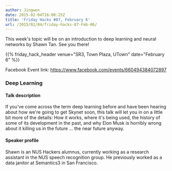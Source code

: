 ```yaml
---
author: Jingwen
date: 2015-02-04T16:08:25Z
title: 'Friday Hacks #87, February 6'
url: /2015/02/04/friday-hacks-87-Feb-06/
---
```


This week's topic will be on an introduction to deep learning and neural networks by Shawn Tan. See you there!

{{% friday_hack_header venue="SR3, Town Plaza, UTown" date="February 6" %}}

Facebook Event link: https://www.facebook.com/events/660494384072897

### Deep Learning

#### Talk description

If you've come across the term deep learning before and have been hearing about how we're going to get Skynet soon, this talk will let you in on a little bit more of the details: How it works, where it's being used, the history of some of its development in the past, and why Elon Musk is horribly wrong about it killing us in the future ... the near future anyway.

#### Speaker profile

Shawn is an NUS Hackers alumnus, currently working as a research assistant in the NUS speech recognition group. He previously worked as a data janitor at Semantics3 in San Francisco.
